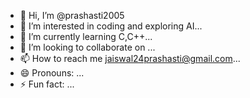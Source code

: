 - 👋 Hi, I’m @prashasti2005
- 👀 I’m interested in coding and exploring AI...
- 🌱 I’m currently learning C,C++...
- 💞️ I’m looking to collaborate on ...
- 📫 How to reach me jaiswal24prashasti@gmail.com...
- 😄 Pronouns: ...
- ⚡ Fun fact: ...

<!---
prashasti2005/prashasti2005 is a ✨ special ✨ repository because its `README.md` (this file) appears on your GitHub profile.
You can click the Preview link to take a look at your changes.
--->
